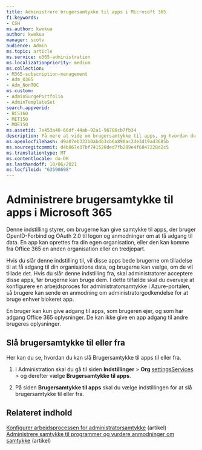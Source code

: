 ```yaml
---
title: Administrere brugersamtykke til apps i Microsoft 365
f1.keywords:
- CSH
ms.author: kwekua
author: kwekua
manager: scotv
audience: Admin
ms.topic: article
ms.service: o365-administration
ms.localizationpriority: medium
ms.collection:
- M365-subscription-management
- Adm_O365
- Adm_NonTOC
ms.custom:
- AdminSurgePortfolio
- AdminTemplateSet
search.appverid:
- BCS160
- MET150
- MOE150
ms.assetid: 7e453a40-66df-44ab-92a1-96786cb7fb34
description: Få mere at vide om brugersamtykke til apps, og hvordan du aktiverer dem for at tillade tredjepartsapps at få adgang til Microsoft 365 oplysninger.
ms.openlocfilehash: d9a07eb333b0abdb3cb6a890ac2de3d19ad3685b
ms.sourcegitcommit: d4b867e37bf741528ded7fb289e4f6847228d2c5
ms.translationtype: MT
ms.contentlocale: da-DK
ms.lasthandoff: 10/06/2021
ms.locfileid: "63590698"
---
```

# <a name="managing-user-consent-to-apps-in-microsoft-365"></a>Administrere brugersamtykke til apps i Microsoft 365

Denne indstilling styrer, om brugerne kan give samtykke til apps, der bruger OpenID-Forbind og OAuth 2.0 til logon og anmodninger om at få adgang til data. En app kan oprettes fra din egen organisation, eller den kan komme fra Office 365 en anden organisation eller en tredjepart.

Hvis du slår denne indstilling til, vil disse apps bede brugerne om tilladelse til at få adgang til din organisations data, og brugerne kan vælge, om de vil tillade det. Hvis du slår denne indstilling fra, skal administratorer acceptere disse apps, før brugerne kan bruge dem. I dette tilfælde skal du overveje at konfigurere en arbejdsproces for administratorsamtykke i Azure-portalen, så brugere kan sende en anmodning om administratorgodkendelse for at bruge enhver blokeret app.

En bruger kan kun give adgang til apps, som brugeren ejer, og som har adgang Office 365 oplysninger. De kan ikke give en app adgang til andre brugeres oplysninger.

## <a name="turning-user-consent-on-or-off"></a>Slå brugersamtykke til eller fra

Her kan du se, hvordan du kan slå Brugersamtykke til apps til eller fra.

1. I Administration skal du gå til siden **Indstillinger** \> **Org** [settingsServices](https://go.microsoft.com/fwlink/p/?linkid=2053743) >  og derefter vælge **Brugersamtykke til apps**.

2. På siden **Brugersamtykke til apps** skal du vælge indstillingen for at slå brugersamtykke til eller fra.

## <a name="related-content"></a>Relateret indhold 

[Konfigurer arbejdsprocessen for administratorsamtykke](/azure/active-directory/manage-apps/configure-admin-consent-workflow) (artikel)\
[Administrere samtykke til programmer og vurdere anmodninger om samtykke](/azure/active-directory/manage-apps/manage-consent-requests) (artikel)